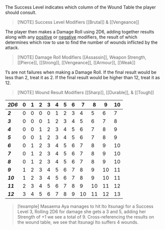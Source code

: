 The Success Level indicates which column of the Wound Table the player should consult.

> [!NOTE] Success Level Modifiers
> [[Brutal]] & [[Vengeance]]

The player then makes a Damage Roll using 2D6, adding together results along with any [positive](Damage%20Roll%20Modifiers.md#Positive%20Modifiers) or [negative](Damage%20Roll%20Modifiers.md#Negative%20Modifiers) modifiers, the result of which determines which row to use to find the number of wounds inflicted by the attack.

>[!NOTE] Damage Roll Modifiers
>[[Assassin]], Weapon Strength, [[Pierce]], [[Strong]], [[Vengeance]], [[Armour]], [[Weak]]

1’s are not failures when making a Damage Roll.
If the final result would be less than 2, treat it  as 2.
If the final result would be higher than 12, treat it as 12.

>[!NOTE] Wound Result Modifiers
>[[Sharp]], [[Durable]], & [[Tough]]

<span id="damagetable">

| *2D6*    | 0   | 1   | 2   | 3   | 4   | 5   | 6   | 7   | 8   | 9   | 10  |
| -------- | --- | --- | --- | --- | --- | --- | --- | --- | --- | --- | --- |
| ***2***  | 0   | 0   | 0   | 0   | 1   | 2   | 3   | 4   | 5   | 6   | 7   |
| ***3***  | 0   | 0   | 0   | 1   | 2   | 3   | 4   | 5   | 6   | 7   | 8   |
| ***4***  | 0   | 0   | 1   | 2   | 3   | 4   | 5   | 6   | 7   | 8   | 9   |
| ***5***  | 0   | 0   | 1   | 2   | 3   | 4   | 5   | 6   | 7   | 8   | 9   |
| ***6***  | 0   | 1   | 2   | 3   | 4   | 5   | 6   | 7   | 8   | 9   | 10  |
| ***7***  | 0   | 1   | 2   | 3   | 4   | 5   | 6   | 7   | 8   | 9   | 10  |
| ***8***  | 0   | 1   | 2   | 3   | 4   | 5   | 6   | 7   | 8   | 9   | 10  |
| ***9***  | 1   | 2   | 3   | 4   | 5   | 6   | 7   | 8   | 9   | 10  | 11  |
| ***10*** | 1   | 2   | 3   | 4   | 5   | 6   | 7   | 8   | 9   | 10  | 11  |
| ***11*** | 2   | 3   | 4   | 5   | 6   | 7   | 8   | 9   | 10  | 11  | 12  |
| ***12*** | 3   | 4   | 5   | 6   | 7   | 8   | 9   | 10  | 11  | 12  | 13  |

</span>

> [!example]
> Masaema Aya manages to hit Ito Itsunagi for a Success Level 3, Rolling 2D6 for damage she gets a 3 and 5, adding her Strength of +1 we see a total of 9.
> Cross-referencing the results on the wound table, we see that Itsunagi Ito suffers 4 wounds.

